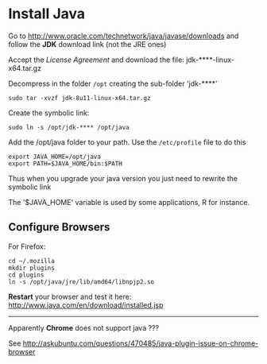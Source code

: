 Install Java
============

Go to <http://www.oracle.com/technetwork/java/javase/downloads>
and follow the __JDK__ download link (not the JRE ones)

Accept the _License Agreement_ and download the file: jdk-****-linux-x64.tar.gz

Decompress in the folder `/opt` creating the sub-folder 'jdk-****'

    sudo tar -xvzf jdk-8u11-linux-x64.tar.gz 

Create the symbolic link: 

    sudo ln -s /opt/jdk-**** /opt/java

Add the /opt/java folder to your path. Use the `/etc/profile` file to do this

    export JAVA_HOME=/opt/java
    export PATH=$JAVA_HOME/bin:$PATH

Thus when you upgrade your java version you just need to rewrite the symbolic link 

The '$JAVA_HOME' variable is used by some applications, R for instance.


Configure Browsers
------------------

For Firefox:

    cd ~/.mozilla
    mkdir plugins
    cd plugins
    ln -s /opt/java/jre/lib/amd64/libnpjp2.so

__Restart__ your browser and test it here: <http://www.java.com/en/download/installed.jsp>

--------------------

Apparently __Chrome__ does not support java ???

See <http://askubuntu.com/questions/470485/java-plugin-issue-on-chrome-browser>

